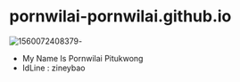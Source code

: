 # pornwilai-pornwilai.github.io
![1560072408379](https://user-images.githubusercontent.com/51528486/59334146-02fd3b00-8d24-11e9-8c6d-4cac7d4b679e.jpg)-
* My Name Is Pornwilai Pitukwong
* IdLine : zineybao

